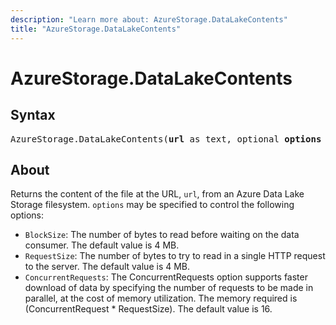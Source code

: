 ```yaml
---
description: "Learn more about: AzureStorage.DataLakeContents"
title: "AzureStorage.DataLakeContents"
---
```

# AzureStorage.DataLakeContents

## Syntax

<pre>
AzureStorage.DataLakeContents(<b>url</b> as text, optional <b>options</b> as nullable record) as binary
</pre>

## About

Returns the content of the file at the URL, `url`, from an Azure Data Lake Storage filesystem. `options` may be specified to control the following options:

* `BlockSize`: The number of bytes to read before waiting on the data consumer. The default value is 4 MB.
* `RequestSize`: The number of bytes to try to read in a single HTTP request to the server. The default value is 4 MB.
* `ConcurrentRequests`: The ConcurrentRequests option supports faster download of data by specifying the number of requests to be made in parallel, at the cost of memory utilization. The memory required is (ConcurrentRequest * RequestSize). The default value is 16.
